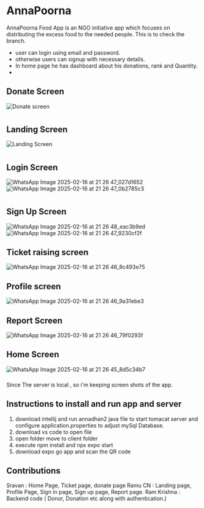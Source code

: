 # AnnaPoorna
AnnaPoorna Food App is an NGO initiative app which focuses on distributing the excess food to the needed people.
This is to check the branch.

* user can login using email and password.
* otherwise users can signup with necessary details.
* In home page he has dashboard about his donations, rank and Quantity.
* 

## Donate Screen
![Donate screen](https://github.com/user-attachments/assets/d402dd0d-8950-4d18-8bbe-3e991a4e3a61)
##
#
#
## Landing Screen
![Landing Screen](https://github.com/user-attachments/assets/dcafe3dd-dd66-4ef3-9f90-409c84665e60)
#
## Login Screen
![WhatsApp Image 2025-02-16 at 21 26 47_027d1652](https://github.com/user-attachments/assets/af010523-23ba-4701-ad30-ad9ed629b331)
![WhatsApp Image 2025-02-16 at 21 26 47_0b2785c3](https://github.com/user-attachments/assets/9c8ecfe6-5b02-447c-a8aa-20a4cd87be4a)
#
## Sign Up Screen

![WhatsApp Image 2025-02-16 at 21 26 48_eac3b9ed](https://github.com/user-attachments/assets/8974b7d4-8b60-4a21-9729-8543b1a820b2)
![WhatsApp Image 2025-02-16 at 21 26 47_9230cf2f](https://github.com/user-attachments/assets/f6c73521-ff4e-4e01-9060-0a69039139dc)

##  Ticket raising screen
![WhatsApp Image 2025-02-16 at 21 26 46_8c493e75](https://github.com/user-attachments/assets/74c97c3b-1aa7-43c6-a5f7-04894cd78174)

## Profile screen
![WhatsApp Image 2025-02-16 at 21 26 46_9a31ebe3](https://github.com/user-attachments/assets/cd631d55-47b5-4a7a-9548-846b380f89df)

## Report Screen
![WhatsApp Image 2025-02-16 at 21 26 46_79f0293f](https://github.com/user-attachments/assets/204538a9-e39f-4443-a6be-772f93071d8c)

## Home Screen
![WhatsApp Image 2025-02-16 at 21 26 45_8d5c34b7](https://github.com/user-attachments/assets/d1a2813f-bfa7-4b6e-b90e-0468cd619ec1)



###

Since The server is local , so i'm keeping screen shots of the app.


## Instructions to install and run app and server

1) download intellij and run annadhan2 java file to start tomacat server and configure application.properties to adjust mySql Database.
2) download vs code to open file
3) open folder move to client folder
4)  execute npm install and npx expo start
5)  download expo go app and scan the QR code 


## Contributions

Sravan : Home Page, Ticket page, donate page 
Ramu CN : Landing page, Profile Page, Sign in page, Sign up page, Report page.
Ram Krishna : Backend code ( Donor, Donation etc along with authentication.)









